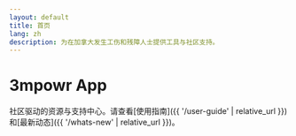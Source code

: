 ```yaml
---
layout: default
title: 首页
lang: zh
description: 为在加拿大发生工伤和残障人士提供工具与社区支持。
---
```


# 3mpowr App

社区驱动的资源与支持中心。请查看[使用指南]({{ '/user-guide' | relative_url }})和[最新动态]({{ '/whats-new' | relative_url }})。
